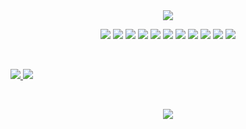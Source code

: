 <div align="center">
  <img src ="https://capsule-render.vercel.app/api?type=waving&color=auto&height=160&section=header&text=Jihoo&fontSize=50"/> 
  </div>

<p>
<div align="center">
<img src ="http://img.shields.io/badge/-MyPortfolio-black?style=flat-square&link=https://j1h00.github.io/portfolio/"/> 
<img src ="https://img.shields.io/badge/Python-3776AB.svg?&style=flat-square&logo=Python&logoColor=white"/> 
<img src="https://img.shields.io/badge/html-E34F26?style=flat-square&logo=html5&logoColor=white">
<img src="https://img.shields.io/badge/css-1572B6?style=flat-square&logo=css3&logoColor=white">
<img src="https://img.shields.io/badge/javascript-F7DF1E?style=flat-square&logo=javascript&logoColor=black">
<img src="https://img.shields.io/badge/vue-4479A1?style=flat-square&logo=vue&logoColor=white">
<img src="https://img.shields.io/badge/react-61DAFB?style=flat-square&logo=react&logoColor=black">
<img src="https://img.shields.io/badge/next-4479A1?style=flat-square&logo=next&logoColor=white">
<img src="https://img.shields.io/badge/linux-FCC624?style=flat-square&logo=linux&logoColor=black">
<img src="https://img.shields.io/badge/JAVA-007396?style=flat-square&logo=java&logoColor=white">
<img src="https://img.shields.io/badge/mysql-4479A1?style=flat-square&logo=mysql&logoColor=white">
</div>
</p>

<br/>
<p align="left">
  <a href="https://github.com/j1h00/TIL_public">
    <img src="https://github-readme-stats.vercel.app/api?username=j1h00&show_icons=true&theme=radical&hide_border=true" />
    <img src="https://github-readme-streak-stats.herokuapp.com/?user=j1h00&theme=radical&hide_border=true" />
  </a>
</p>
<br>

<p align="center">
  <a href="https://solved.ac/profile/j1h00">
    <img src="http://mazassumnida.wtf/api/generate_badge?boj=j1h00" />
  </a>
</p>

<!--


```python
class J1h00():
    
  def __init__(self):
    self.name = "J1h00 Park";
    self.username = "J1h00";
    self.location = "Seoul, Korea";
    self.web = "https://abhigyantrips.dev";
  
  def __str__(self):
    return self.name
if __name__ == '__main__':
    me = J1h00()
```
-->
